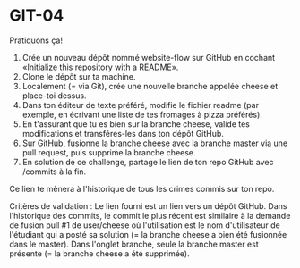# GIT-04
Pratiquons ça!
1. Crée un nouveau dépôt nommé website-flow sur GitHub en cochant «Initialize this repository with a README».
2. Clone le dépôt sur ta machine.
3. Localement (= via Git), crée une nouvelle branche appelée cheese et place-toi dessus.
4. Dans ton éditeur de texte préféré, modifie le fichier readme (par exemple, en écrivant une liste de tes fromages à pizza préférés).
5. En t'assurant que tu es bien sur la branche cheese, valide tes modifications et transféres-les dans ton dépôt GitHub.
6. Sur GitHub, fusionne la branche cheese avec la branche master via une pull request, puis supprime la branche cheese.
7. En solution de ce challenge, partage le lien de ton repo GitHub avec /commits à la fin.

Ce lien te mènera à l'historique de tous les crimes commis sur ton repo.

Critères de validation :
Le lien fourni est un lien vers un dépôt GitHub.
Dans l'historique des commits, le commit le plus récent est similaire à la demande de fusion pull #1 de user/cheese où l'utilisation est le nom d'utilisateur de l'étudiant qui a posté sa solution (= la branche cheese a bien été fusionnée dans le master).
Dans l'onglet branche, seule la branche master est présente (= la branche cheese a été supprimée).
